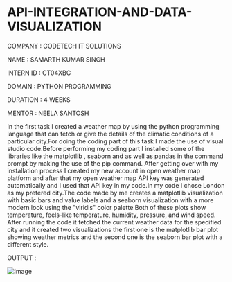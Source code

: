 # API-INTEGRATION-AND-DATA-VISUALIZATION

COMPANY : CODETECH IT SOLUTIONS

NAME : SAMARTH KUMAR SINGH

INTERN ID : CT04XBC

DOMAIN : PYTHON PROGRAMMING

DURATION : 4 WEEKS

MENTOR : NEELA SANTOSH

In the first task I created a weather map by using the python programming language that can fetch or give the details of the climatic conditions of a particular city.For doing the coding part of this task I made the use of visual studio code.Before performing my coding part I installed some of the libraries like the matplotlib , seaborn and as well as pandas in the command prompt by making the use of the pip command. After getting over with my installation process I created my new account in open weather map platform and after that my open weather map API key was generated automatically and I used that API key in my code.In my code I chose London as my prefered city.The code made by me creates a matplotlib visualization with basic bars and value labels and a seaborn visualization with a more modern look using the "viridis" color palette.Both of these plots show temperature, feels-like temperature, humidity, pressure, and wind speed. After running the code it fetched the current weather data for the specified city and it created two visualizations the first one is the matplotlib bar plot showing weather metrics and the second one is the seaborn bar plot with a different style. 

OUTPUT :

 ![Image](https://github.com/user-attachments/assets/89420311-e2be-41cf-8281-0feb6127723c)




